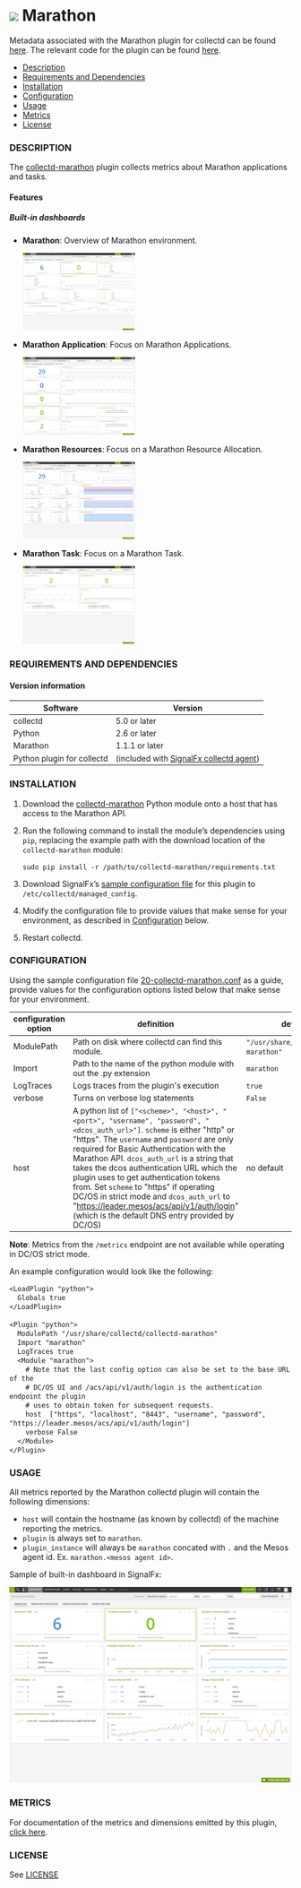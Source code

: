 # ![](https://github.com/signalfx/integrations/blob/master/collectd-marathon/img/integrations_marathon.png) Marathon

Metadata associated with the Marathon plugin for collectd can be found [here](https://github.com/signalfx/integrations/tree/release/collectd-marathon).  The relevant code for the plugin can be found [here](https://github.com/signalfx/collectd-marathon).

- [Description](#description)
- [Requirements and Dependencies](#requirements-and-dependencies)
- [Installation](#installation)
- [Configuration](#configuration)
- [Usage](#usage)
- [Metrics](#metrics)
- [License](#license)

### DESCRIPTION

The [collectd-marathon](https://github.com/signalfx/collectd-marathon) plugin collects metrics about Marathon applications and tasks.

#### Features
##### Built-in dashboards

- **Marathon**: Overview of Marathon environment.

  [<img src='./img/dashboard_marathon_overview.png' width=200px>](./img/dashboard_marathon_overview.png)

- **Marathon Application**: Focus on Marathon Applications.

  [<img src='./img/dashboard_marathon_application.png' width=200px>](./img/dashboard_marathon_application.png)

- **Marathon Resources**: Focus on a Marathon Resource Allocation.

  [<img src='./img/dashboard_marathon_resources.png' width=200px>](./img/dashboard_marathon_resources.png)

- **Marathon Task**: Focus on a Marathon Task.

  [<img src='./img/dashboard_marathon_task.png' width=200px>](./img/dashboard_marathon_task.png)

### REQUIREMENTS AND DEPENDENCIES

#### Version information

| Software | Version      |
|----------|--------------|
| collectd | 5.0 or later |
| Python   | 2.6 or later |
| Marathon | 1.1.1 or later |
| Python plugin for collectd | (included with [SignalFx collectd agent](https://github.com/signalfx/integrations/tree/master/collectd)[](sfx_link:sfxcollectd)) |

### INSTALLATION

1.  Download the [collectd-marathon](https://github.com/signalfx/collectd-marathon) Python module onto a host that has access to the Marathon API.

2.  Run the following command to install the module’s dependencies using `pip`, replacing the example path with the download location of the `collectd-marathon` module:

        sudo pip install -r /path/to/collectd-marathon/requirements.txt

3.  Download SignalFx’s [sample configuration file](https://github.com/signalfx/integrations/blob/master/collectd-marathon/20-collectd-marathon.conf) for this plugin to `/etc/collectd/managed_config`.

4.  Modify the configuration file to provide values that make sense for your environment, as described in [Configuration](#configuration) below.

5.  Restart collectd.

### CONFIGURATION
Using the sample configuration file [20-collectd-marathon.conf](https://github.com/signalfx/integrations/blob/master/collectd-marathon/20-collectd-marathon.conf) as a guide, provide values for the configuration options listed below that make sense for your environment.

| configuration option | definition | default value |
| ---------------------|------------|---------------|
| ModulePath | Path on disk where collectd can find this module. | `"/usr/share/collectd/collectd-marathon"` |
| Import | Path to the name of the python module with out the .py extension | `marathon` |
| LogTraces | Logs traces from the plugin's execution | `true` |
| verbose | Turns on verbose log statements | `False` |
| host | A python list of `["<scheme>", "<host>", "<port>", "username", "password", "<dcos_auth_url>"]`. `scheme` is either "http" or "https". The `username` and `password` are only required for Basic Authentication with the Marathon API. `dcos_auth_url` is a string that takes the dcos authentication URL which the plugin uses to get authentication tokens from. Set `scheme` to "https" if operating DC/OS in strict mode and `dcos_auth_url` to "https://leader.mesos/acs/api/v1/auth/login" (which is the default DNS entry provided by DC/OS) |  no default |

**Note**: Metrics from the `/metrics` endpoint are not available while operating in DC/OS strict mode.

An example configuration would look like the following:

```
<LoadPlugin "python">
  Globals true
</LoadPlugin>

<Plugin "python">
  ModulePath "/usr/share/collectd/collectd-marathon"
  Import "marathon"
  LogTraces true
  <Module "marathon">
    # Note that the last config option can also be set to the base URL of the
    # DC/OS UI and /acs/api/v1/auth/login is the authentication endpoint the plugin
    # uses to obtain token for subsequent requests.
    host  ["https", "localhost", "8443", "username", "password", "https://leader.mesos/acs/api/v1/auth/login"]
    verbose False
  </Module>
</Plugin>
```

### USAGE
All metrics reported by the Marathon collectd plugin will contain the following dimensions:

- `host` will contain the hostname (as known by collectd) of the machine reporting the metrics.
- `plugin` is always set to `marathon`.
- `plugin_instance` will always be `marathon` concated with `.` and the Mesos agent id. Ex. `marathon.<mesos agent id>`.

Sample of built-in dashboard in SignalFx:

![](././img/dashboard_marathon_overview.png)

### METRICS

For documentation of the metrics and dimensions emitted by this plugin, [click here](./docs).

### LICENSE

See [LICENSE](./LICENSE)
